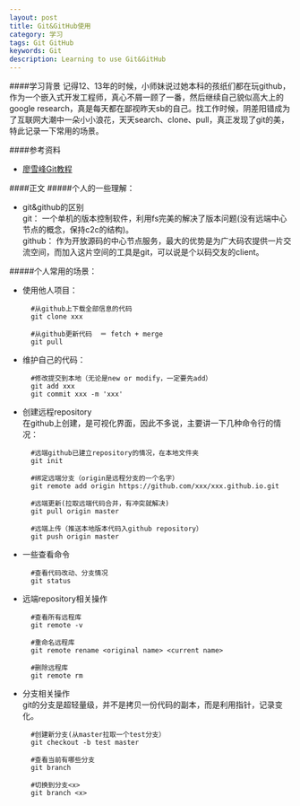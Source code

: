 ```yaml
---
layout: post
title: Git&GitHub使用
category: 学习
tags: Git GitHub
keywords: Git
description: Learning to use Git&GitHub
---
```


####学习背景
记得12、13年的时候，小师妹说过她本科的孩纸们都在玩github，作为一个嵌入式开发工程师，真心不屑一顾了一番，然后继续自己貌似高大上的google research，真是每天都在鄙视昨天sb的自己。找工作时候，阴差阳错成为了互联网大潮中一朵小小浪花，天天search、clone、pull，真正发现了git的美，特此记录一下常用的场景。

####参考资料  

- [廖雪峰Git教程](http://www.liaoxuefeng.com/wiki/0013739516305929606dd18361248578c67b8067c8c017b000)


####正文
#####个人的一些理解：

- git&github的区别  
	git：		一个单机的版本控制软件，利用fs完美的解决了版本问题(没有远端中心节点的概念，保持c2c的结构)。  
	github：	作为开放源码的中心节点服务，最大的优势是为广大码农提供一片交流空间，而加入这片空间的工具是git，可以说是个以码交友的client。

#####个人常用的场景：  

- 使用他人项目：

		#从github上下载全部信息的代码
		git clone xxx   
	
		#从github更新代码  ＝ fetch + merge
		git pull
	
- 维护自己的代码：
		
		#修改提交到本地（无论是new or modify，一定要先add）
		git add xxx
		git commit xxx -m 'xxx'
	
- 创建远程repository  
  在github上创建，是可视化界面，因此不多说，主要讲一下几种命令行的情况：
  		
  		#远端github已建立repository的情况，在本地文件夹
  		git init
  		
  		#绑定远端分支（origin是远程分支的一个名字）
		git remote add origin https://github.com/xxx/xxx.github.io.git
		
		#远端更新(拉取远端代码合并，有冲突就解决)
		git pull origin master
		
		#远端上传（推送本地版本代码入github repository）
		git push origin master
		
- 一些查看命令  
  
  		#查看代码改动、分支情况
  		git status
  		
- 远端repository相关操作
	
		#查看所有远程库
		git remote -v
		
		#重命名远程库
		git remote rename <original name> <current name>
		
		#删除远程库
		git remote rm
		
- 分支相关操作  
	git的分支是超轻量级，并不是拷贝一份代码的副本，而是利用指针，记录变化。
	
		#创建新分支(从master拉取一个test分支）
		git checkout -b test master
		
		#查看当前有哪些分支
		git branch
		
		#切换到分支<x>
		git branch <x>
		
		
		
		
  		
		
	
	
	
	